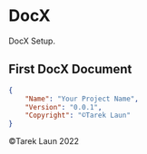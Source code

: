 # DocX
DocX Setup.

## First DocX Document

```json
{
    "Name": "Your Project Name",
    "Version": "0.0.1",
    "Copyright": "©Tarek Laun"
}
```

©Tarek Laun 2022